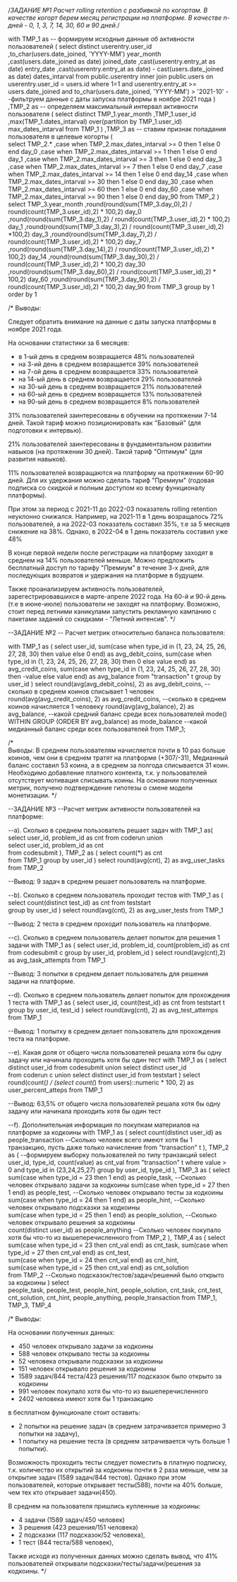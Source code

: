 /*ЗАДАНИЕ №1
Расчет rolling retention с разбивкой по когортам. В качестве когорт берем месяц регистрации на платформе. 
В качестве n-дней - 0, 1, 3, 7, 14, 30, 60 и 90 дней.*/ 

with TMP_1 as -- формируем исходные данные об активности пользователей
        (
        select distinct 
            userentry.user_id
            ,to_char(users.date_joined, 'YYYY-MM') year_month
            ,cast(users.date_joined as date) joined_date
            ,cast(userentry.entry_at as date) entry_date
            ,cast(userentry.entry_at as date) - cast(users.date_joined as date) dates_intarval
        from public.userentry
        inner join public.users on userentry.user_id = users.id 
        where 1=1
            and userentry.entry_at >= users.date_joined
            and to_char(users.date_joined, 'YYYY-MM') > '2021-10' --фильтруем данные с даты запуска платформы в ноябре 2021 года
        )
    ,TMP_2 as -- определяем максимальный интервал активности пользователя
        (
        select distinct
            TMP_1.year_month
            ,TMP_1.user_id
            ,max(TMP_1.dates_intarval) over(partition by TMP_1.user_id) max_dates_intarval
        from TMP_1
        ) 
    ,TMP_3 as -- ставим признак попадания пользователя в целевые когорты
        (        
        select 
            TMP_2.*
            ,case
                when TMP_2.max_dates_intarval >= 0 then 1
                else 0
            end day_0
            ,case
                when TMP_2.max_dates_intarval >= 1 then 1
                else 0
            end day_1
            ,case
                when TMP_2.max_dates_intarval >= 3 then 1
                else 0
            end day_3
            ,case
                when TMP_2.max_dates_intarval >= 7 then 1
                else 0
            end day_7
            ,case
                when TMP_2.max_dates_intarval >= 14 then 1
                else 0
            end day_14
            ,case
                when TMP_2.max_dates_intarval >= 30 then 1
                else 0
            end day_30
            ,case
                when TMP_2.max_dates_intarval >= 60 then 1
                else 0
            end day_60
            ,case
                when TMP_2.max_dates_intarval >= 90 then 1
                else 0
            end day_90
        from TMP_2
        )       
select 
    TMP_3.year_month
    ,round(round(sum(TMP_3.day_0),2) / round(count(TMP_3.user_id),2) * 100,2) day_0
    ,round(round(sum(TMP_3.day_1),2) / round(count(TMP_3.user_id),2) * 100,2) day_1
    ,round(round(sum(TMP_3.day_3),2) / round(count(TMP_3.user_id),2) *100,2) day_3
    ,round(round(sum(TMP_3.day_7),2) / round(count(TMP_3.user_id),2) * 100,2) day_7
    ,round(round(sum(TMP_3.day_14),2) / round(count(TMP_3.user_id),2) * 100,2) day_14
    ,round(round(sum(TMP_3.day_30),2) / round(count(TMP_3.user_id),2) * 100,2) day_30
    ,round(round(sum(TMP_3.day_60),2) / round(count(TMP_3.user_id),2) * 100,2) day_60
    ,round(round(sum(TMP_3.day_90),2) / round(count(TMP_3.user_id),2) * 100,2) day_90
from TMP_3
group by 1
order by 1

/*
Выводы: 

Следует обратить внимание на данные с даты запуска платформы в ноябре 2021 года.

На основании статистики за 6 месяцев:

- в 1-ый день в среднем возвращается 48% пользователей
- на 3-ий день в среднем возвращается 39% пользователей
- на 7-ой день в среднем возвращается 33% пользователей
- на 14-ый день в среднем возвращается 29% пользователей
- на 30-ый день в среднем возвращается 21% пользователей
- на 60-ый день в среднем возвращается 13% пользователей
- на 90-ый день в среднем возвращается 8% пользователей

31% пользователей заинтересованы в обучении на протяжении 7-14 дней. 
Такой тариф можно позиционировать как "Базовый" (для подготовки к интервью). 

21% пользователей заинтересованы в фундаментальном развитии навыков (на протяжении 30 дней). 
Такой тариф "Оптимум" (для развития навыков). 

11% пользователей возвращаются на платформу на протяжении 60-90 дней. 
Для их удержания можно сделать тариф "Премиум" (годовая подписка со скидкой
и полным доступом ко всему функционалу платформы).

При этом за период с 2021-11 до 2022-03 показатель rolling retention неуклонно снижался. 
Например, на 2021-11 в 1 день возращалось 72% пользователей, а на 2022-03 показатель составил 35%, 
т.е за 5 месяцев снижение на 38%. Однако, в 2022-04 в 1 день показатель составил уже 48% 

В конце первой недели после регистрации на платформу заходят в среднем на 14% пользователей меньше. 
Можно предложить бесплатный доступ по тарифу "Премиум" в течение 3-х дней, 
для последующих возвратов и удержания на платформе в будущем. 

Также проанализируем активность пользователей, зарегестрировавшихся в марте-апреле 2022 года. 
На 60-й и 90-й день (т.e в июне-июле) пользователи не заходят на платформу. 
Возможно, стоит перед летними каникулами запустить рекламную кампанию с пакетами заданий со скидками - "Летний интенсив".
*/ 

--ЗАДАНИЕ №2
-- Расчет метрик относительно баланса пользователя:

with TMP_1 as (
	select user_id, 
	   sum(case when type_id in (1, 23, 24, 25, 26, 27, 28, 30) then value else 0 end) as avg_debit_coins,
	   sum(case when type_id in (1, 23, 24, 25, 26, 27, 28, 30) then 0 else value end) as avg_credit_coins,
	   sum(case when type_id in (1, 23, 24, 25, 26, 27, 28, 30) then -value else value end) as avg_balance
	from "transaction" t 
	group by user_id
)
select 
	round(avg(avg_debit_coins), 2) as avg_debit_coins,	--сколько в среднем коинов списывает 1 человек
    round(avg(avg_credit_coins), 2) as avg_credit_coins,	--сколько в среднем коинов начисляется 1 человеку
    round(avg(avg_balance), 2) as avg_balance,	--какой средний баланс среди всех пользователей
    mode() WITHIN GROUP (ORDER BY avg_balance) as mode_balance --какой медианный баланс среди всех пользователей
from TMP_1;

/*	
Выводы:
В среднем пользователям начисляется почти в 10 раз больше коинов, чем они в среднем тратят на платформе (+307/-31), 
Медианный баланс составил 53 коина, а в среднем за полгода списывается 31 коин.
Необходимо добавление платного контента, т.к. у пользователей отсутствует мотивация списывать коины. 
На основании полученных метрик, получено подтверждение гипотезы о смене модели монетизации.
*/

--ЗАДАНИЕ №3
--Расчет метрик активности пользователей на платформе:

--a). Сколько в среднем пользователь решает задач
with TMP_1 as(  				  
	select 
		user_id, problem_id as cnt
	from coderun
	union						 
	select 
		user_id, problem_id as cnt   
	from codesubmit
),
TMP_2 as (
	select count(*) as cnt     	
	from TMP_1
	group by user_id
)
select round(avg(cnt), 2) as avg_user_tasks
from TMP_2

--Вывод: 9 задач в среднем решает пользователь на платформе.

--b). Сколько в среднем пользователь проходит тестов
with TMP_1 as (
	select count(distinct test_id) as cnt 
	from teststart		
	group by user_id 
)
select round(avg(cnt), 2) as avg_user_tests
	from TMP_1

--Вывод: 2 теста в среднем проходит пользователь на платформе.
	
--c). Сколько в среднем пользователь делает попыток для решения 1 задачи
with TMP_1 as (
	select 
    	user_id,
    	problem_id,
    	count(problem_id) as cnt
	from codesubmit c 
	group by user_id, problem_id
)
select round(avg(cnt),2) as avg_task_attempts
from TMP_1

--Вывод: 3 попытки в среднем делает пользователь для решения задачи на платформе.

--d). Сколько в среднем пользователь делает попыток для прохождения 1 теста
with TMP_1 as (
	select user_id, count(test_id) as cnt
	from teststart t
	group by user_id, test_id
)
select round(avg(cnt), 2) as avg_test_attemps 
from TMP_1

--Вывод: 1 попытку в среднем делает пользователь для прохождения теста на платформе.

--e). Какая доля от общего числа пользователей решала хотя бы одну задачу или начинала проходить хотя бы один тест
with TMP_1 as (
    select distinct user_id
	from codesubmit
	union
	select distinct user_id                   
	from coderun c 
	union
	select distinct user_id 
	from teststart
)
select 
	round(count(*) / (select count(*) from users)::numeric * 100, 2) as user_percent_atteps 
from TMP_1

--Вывод: 63,5% от общего числа пользователей решала хотя бы одну задачу или начинала проходить хотя бы один тест


--f). Дополнительная информация по покупкам материалов на платформе за кодкоины
with TMP_1 as (
	select 
		count(distinct user_id) as people_transaction --Сколько человек всего имеют хотя бы 1 транзакцию, пусть даже только начисление
	from "transaction" t 
),
TMP_2 as ( --формируем выборку пользователей по типу транзакций
	select 
		user_id, 
        type_id,
        count(value) as cnt_val
	from "transaction" t 
	where value > 0 and type_id in (23,24,25,27)
	group by user_id, type_id
),
TMP_3 as (
	select 
    	sum(case when type_id = 23 then 1 end) as people_task, --Сколько человек открывало задачи за кодкоины
        sum(case when type_id = 27 then 1 end) as people_test, --Сколько человек открывало тесты за кодкоины                     
        sum(case when type_id = 24 then 1 end) as people_hint, --Сколько человек открывало подсказки за кодкоины                       
        sum(case when type_id = 25 then 1 end) as people_solution, --Сколько человек открывало решения за кодкоины           
        count(distinct user_id) as people_anything --Сколько человек покупало хотя бы что-то из вышеперечисленного
	from TMP_2 
),
TMP_4 as (
	select
		sum(case when type_id = 23 then cnt_val end) as cnt_task, 
        sum(case when type_id = 27 then cnt_val end) as cnt_test,           
        sum(case when type_id = 24 then cnt_val end) as cnt_hint,        
        sum(case when type_id = 25 then cnt_val end) as cnt_solution    
    from TMP_2 --Сколько подсказок/тестов/задач/решений было открыто за кодкоины
)
select  
	people_task,
    people_test,
    people_hint,
    people_solution,
    cnt_task,
    cnt_test,
    cnt_solution,
    cnt_hint,
    people_anything,
    people_transaction
from TMP_1, TMP_3, TMP_4

/* 
 Выводы: 

На основании полученных данных:

- 450 человек открывало задачи за кодкоины
- 588 человек открывало тесты за кодкоины
- 52 человека открывали подсказки за кодкоины
- 151 человек открывало решения за кодкоины
- 1589 задач/844 теста/423 решения/117 подсказок было открыто за кодкоины
- 991 человек покупало хотя бы что-то из вышеперечисленного
- 2402 человека имеют хотя бы 1 транзакцию

в бесплатном функционале стоит оставить: 

- 2 попытки на решение задач (в среднем затрачивается примерно 3 попытки на задачу),
- 1 попытку на решение теста (в среднем затрачивается чуть больше 1 попытки). 

Возможность проходить тесты следует поместить в платную подписку, т.к. количество их открытий за кодкоины почти в 2 раза меньше, 
чем за открытие задач (1589 задач/844 тестов). Однако при этом пользователей, которые открывает тесты(588), почти на 40% больше, 
чем тех кто открывает задачи(450).


В среднем на пользователя пришлись купленные за кодкоины:

- 4 задачи (1589 задач/450 человек) 
- 3 решения (423 решения/151 человека)
- 2 подсказки (117 подсказок/52 человека), 
- 1 тест (844 теста/588 человек), 

Также исходя из полученных данных можно сделать вывод, 
что 41% пользователей открывали подсказки/тесты/задачи/решения за кодкоины.
*/

